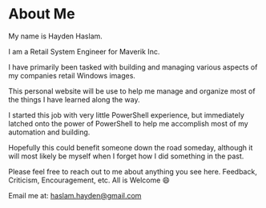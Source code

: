 # About Me

My name is Hayden Haslam.

I am a Retail System Engineer for Maverik Inc.

I have primarily been tasked with building and managing various aspects of my
companies retail Windows images.

This personal website will be use to help me manage and organize most of the
things I have learned along the way.

I started this job with very little PowerShell experience, but immediately
latched onto the power of PowerShell to help me accomplish most of my automation
and building.

Hopefully this could benefit someone down the road someday, although it will
most likely be myself when I forget how I did something in the past.

Please feel free to reach out to me about anything you see here. Feedback,
Criticism, Encouragement, etc. All is Welcome :smile:

Email me at: [haslam.hayden@gmail.com](mailto:haslam.hayden@gmail.com)

